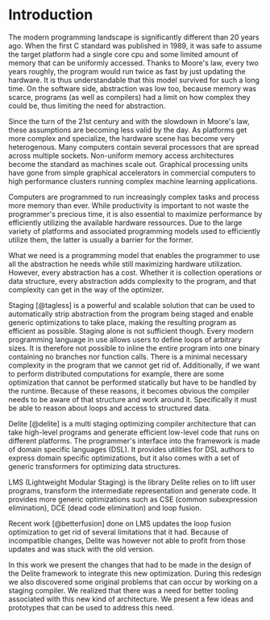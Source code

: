 # Introduction

The modern programming landscape is significantly different than 20 years ago. When the first C standard was published in 1989, it was safe to assume the target platform had a single core cpu and some limited amount of memory that can be uniformly accessed. Thanks to Moore's law, every two years roughly, the program would run twice as fast by just updating the hardware. It is thus understandable that this model survived for such a long time. On the software side, abstraction was low too, because memory was scarce, programs (as well as compilers) had a limit on how complex they could be, thus limiting the need for abstraction.

Since the turn of the 21st century and with the slowdown in Moore's law, these assumptions are becoming less valid by the day. As  platforms get more complex and specialize, the hardware scene has become very heterogenous. Many computers contain several processors that are spread across multiple sockets. Non-uniform memory access architectures become the standard as machines scale out. Graphical processing units have gone from simple graphical accelerators in commercial computers to high performance clusters running complex machine learning applications.

Computers are programmed to run increasingly complex tasks and process more memory than ever. While productivity is important to not waste the programmer's precious time, it is also essential to maximize performance by efficiently utilizing the available hardware ressources. Due to the large variety of platforms and associated programming models used to efficiently utilize them, the latter is usually a barrier for the former.

What we need is a programming model that enables the programmer to use all the abstraction he needs while still maximizing hardware utilization. However, every abstraction has a cost. Whether it is collection operations or data structure, every abstraction adds complexity to the program, and that complexity can get in the way of the optimizer.

Staging [@tagless] is a powerful and scalable solution that can be used to automatically strip abstraction from the program being staged and enable generic optimizations to take place, making the resulting program as efficient as possible. Staging alone is not sufficient though. Every modern programming language in use allows users to define loops of arbitrary sizes. It is therefore not possible to inline the entire program into one binary containing no branches nor function calls. There is a minimal necessary complexity in the program that we cannot get rid of. Additionally, if we want to perform distributed computations for example, there are some optimization that cannot be performed statically but have to be handled by the runtime. Because of these reasons, it becomes obvious the compiler needs to be aware of that structure and work around it. Specifically it must be able to reason about loops and access to structured data.

Delite [@delite] is a multi staging optimizing compiler architecture that can take high-level programs and generate efficient low-level code that runs on different platforms. The programmer's interface into the framework is made of domain specific languages (DSL). It provides utilities for DSL authors to express domain specific optimizations, but it also comes with a set of generic transformers for optimizing data structures.

LMS (Lightweight Modular Staging) is the library Delite relies on to lift user programs, transform the intermediate representation and generate code. It provides more generic optimizations such as CSE (common subexpression elimination), DCE (dead code elimination) and loop fusion.

Recent work [@betterfusion] done on LMS updates the loop fusion optimization to get rid of several limitations that it had. Because of incompatible changes, Delite was however not able to profit from those updates and was stuck with the old version.

In this work we present the changes that had to be made in the design of the Delite framework to integrate this new optimization. During this redesign we also discovered some original problems that can occur by working on a staging compiler. We realized that there was a need for better tooling associated with this new kind of architecture. We present a few ideas and prototypes that can be used to address this need.
